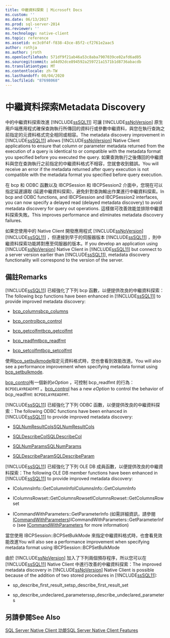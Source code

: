 ```yaml
---
title: 中繼資料探索 | Microsoft Docs
ms.custom: ''
ms.date: 06/13/2017
ms.prod: sql-server-2014
ms.reviewer: ''
ms.technology: native-client
ms.topic: reference
ms.assetid: ec3c0f4f-f838-43ce-85f2-cf2761e2aac5
author: rothja
ms.author: jroth
ms.openlocfilehash: 571df9f21ab46a53c8aba7907039ce02afd6ad05
ms.sourcegitcommit: ad4d92dce894592a259721a1571b1d8736abacdb
ms.translationtype: MT
ms.contentlocale: zh-TW
ms.lasthandoff: 08/04/2020
ms.locfileid: "87698068"
---
```

# <a name="metadata-discovery"></a><span data-ttu-id="de5fa-102">中繼資料探索</span><span class="sxs-lookup"><span data-stu-id="de5fa-102">Metadata Discovery</span></span>
  <span data-ttu-id="de5fa-103">中的中繼資料探索改進 [!INCLUDE[ssSQL11](../../../includes/sssql11-md.md)] 可讓 [!INCLUDE[ssNoVersion](../../../includes/ssnoversion-md.md)] 原生用戶端應用程式確保查詢執行所傳回的資料行或參數中繼資料，與您在執行查詢之前指定的元資料格式完全相同或相容。</span><span class="sxs-lookup"><span data-stu-id="de5fa-103">The metadata discovery improvement in [!INCLUDE[ssSQL11](../../../includes/sssql11-md.md)] allows [!INCLUDE[ssNoVersion](../../../includes/ssnoversion-md.md)] Native Client applications to ensure that column or parameter metadata returned from the execution of a query is identical to or compatible with the metadata format you specified before you executed the query.</span></span> <span data-ttu-id="de5fa-104">如果查詢執行之後傳回的中繼資料與您在查詢執行之前指定的中繼資料格式不相容，您就會收到錯誤。</span><span class="sxs-lookup"><span data-stu-id="de5fa-104">You will receive an error if the metadata returned after query execution is not compatible with the metadata format you specified before query execution.</span></span>  
  
 <span data-ttu-id="de5fa-105">在 bcp 和 ODBC 函數以及 IBCPSession 和 IBCPSession2 介面中，您現在可以指定延遲讀取 (延遲中繼資料探索)，避免針對查詢輸出作業進行中繼資料探索。</span><span class="sxs-lookup"><span data-stu-id="de5fa-105">In bcp and ODBC functions, and IBCPSession and IBCPSession2 interfaces, you can now specify a delayed read (delayed metadata discovery) to avoid metadata discovery for query out operations.</span></span> <span data-ttu-id="de5fa-106">這樣做可改善效能並排除中繼資料探索失敗。</span><span class="sxs-lookup"><span data-stu-id="de5fa-106">This improves performance and eliminates metadata discovery failures.</span></span>  
  
 <span data-ttu-id="de5fa-107">如果您使用中的 Native Client 開發應用程式 [!INCLUDE[ssNoVersion](../../../includes/ssnoversion-md.md)] [!INCLUDE[ssSQL11](../../../includes/sssql11-md.md)] ，但連接到早于的伺服器版本 [!INCLUDE[ssSQL11](../../../includes/sssql11-md.md)] ，則中繼資料探索功能將對應至伺服器的版本。</span><span class="sxs-lookup"><span data-stu-id="de5fa-107">If you develop an application using [!INCLUDE[ssNoVersion](../../../includes/ssnoversion-md.md)] Native Client in [!INCLUDE[ssSQL11](../../../includes/sssql11-md.md)] but connect to a server version earlier than [!INCLUDE[ssSQL11](../../../includes/sssql11-md.md)], metadata discovery functionality will correspond to the version of the server.</span></span>  
  
## <a name="remarks"></a><span data-ttu-id="de5fa-108">備註</span><span class="sxs-lookup"><span data-stu-id="de5fa-108">Remarks</span></span>  
 <span data-ttu-id="de5fa-109">[!INCLUDE[ssSQL11](../../../includes/sssql11-md.md)] 已經強化了下列 bcp 函數，以便提供改良的中繼資料探索：</span><span class="sxs-lookup"><span data-stu-id="de5fa-109">The following bcp functions have been enhanced in [!INCLUDE[ssSQL11](../../../includes/sssql11-md.md)] to provide improved metadata discovery:</span></span>  
  
-   [<span data-ttu-id="de5fa-110">bcp_columns</span><span class="sxs-lookup"><span data-stu-id="de5fa-110">bcp_columns</span></span>](../../native-client-odbc-extensions-bulk-copy-functions/bcp-columns.md)  
  
-   [<span data-ttu-id="de5fa-111">bcp_control</span><span class="sxs-lookup"><span data-stu-id="de5fa-111">bcp_control</span></span>](../../native-client-odbc-extensions-bulk-copy-functions/bcp-control.md)  
  
-   [<span data-ttu-id="de5fa-112">bcp_getcolfmt</span><span class="sxs-lookup"><span data-stu-id="de5fa-112">bcp_getcolfmt</span></span>](../../native-client-odbc-extensions-bulk-copy-functions/bcp-getcolfmt.md)  
  
-   [<span data-ttu-id="de5fa-113">bcp_readfmt</span><span class="sxs-lookup"><span data-stu-id="de5fa-113">bcp_readfmt</span></span>](../../native-client-odbc-extensions-bulk-copy-functions/bcp-readfmt.md)  
  
-   [<span data-ttu-id="de5fa-114">bcp_setcolfmt</span><span class="sxs-lookup"><span data-stu-id="de5fa-114">bcp_setcolfmt</span></span>](../../native-client-odbc-extensions-bulk-copy-functions/bcp-setcolfmt.md)  
  
 <span data-ttu-id="de5fa-115">使用[bcp_setbulkmode](../../native-client-odbc-extensions-bulk-copy-functions/bcp-setbulkmode.md)指定元資料格式時，您也會看到效能改進。</span><span class="sxs-lookup"><span data-stu-id="de5fa-115">You will also see a performance improvement when specifying metadata format using [bcp_setbulkmode](../../native-client-odbc-extensions-bulk-copy-functions/bcp-setbulkmode.md).</span></span>  
  
 <span data-ttu-id="de5fa-116">[bcp_control](../../native-client-odbc-extensions-bulk-copy-functions/bcp-control.md)有一個新的*eOption* ，可控制 bcp_readfmt 的行為： `BCPDELAYREADFMT` 。</span><span class="sxs-lookup"><span data-stu-id="de5fa-116">[bcp_control](../../native-client-odbc-extensions-bulk-copy-functions/bcp-control.md) has a new *eOption* to control the behavior of bcp_readfmt: `BCPDELAYREADFMT`.</span></span>  
  
 <span data-ttu-id="de5fa-117">[!INCLUDE[ssSQL11](../../../includes/sssql11-md.md)] 已經強化了下列 ODBC 函數，以便提供改良的中繼資料探索：</span><span class="sxs-lookup"><span data-stu-id="de5fa-117">The following ODBC functions have been enhanced in [!INCLUDE[ssSQL11](../../../includes/sssql11-md.md)] to provide improved metadata discovery:</span></span>  
  
-   [<span data-ttu-id="de5fa-118">SQLNumResultCols</span><span class="sxs-lookup"><span data-stu-id="de5fa-118">SQLNumResultCols</span></span>](../../native-client-odbc-api/sqlnumresultcols.md)  
  
-   [<span data-ttu-id="de5fa-119">SQLDescribeCol</span><span class="sxs-lookup"><span data-stu-id="de5fa-119">SQLDescribeCol</span></span>](../../native-client-odbc-api/sqldescribecol.md)  
  
-   [<span data-ttu-id="de5fa-120">SQLNumParams</span><span class="sxs-lookup"><span data-stu-id="de5fa-120">SQLNumParams</span></span>](../../native-client-odbc-api/sqlnumparams.md)  
  
-   [<span data-ttu-id="de5fa-121">SQLDescribeParam</span><span class="sxs-lookup"><span data-stu-id="de5fa-121">SQLDescribeParam</span></span>](../../native-client-odbc-api/sqldescribeparam.md)  
  
 <span data-ttu-id="de5fa-122">[!INCLUDE[ssSQL11](../../../includes/sssql11-md.md)] 已經強化了下列 OLE DB 成員函數，以便提供改良的中繼資料探索：</span><span class="sxs-lookup"><span data-stu-id="de5fa-122">The following OLE DB member functions have been enhanced in [!INCLUDE[ssSQL11](../../../includes/sssql11-md.md)] to provide improved metadata discovery:</span></span>  
  
-   <span data-ttu-id="de5fa-123">IColumnsInfo::GetColumnInfo</span><span class="sxs-lookup"><span data-stu-id="de5fa-123">IColumnsInfo::GetColumnInfo</span></span>  
  
-   <span data-ttu-id="de5fa-124">IColumnsRowset::GetColumnsRowset</span><span class="sxs-lookup"><span data-stu-id="de5fa-124">IColumnsRowset::GetColumnsRowset</span></span>  
  
-   <span data-ttu-id="de5fa-125">ICommandWithParameters::GetParameterInfo (如需詳細資訊，請參閱 [ICommandWithParameters](../../native-client-ole-db-interfaces/icommandwithparameters.md))</span><span class="sxs-lookup"><span data-stu-id="de5fa-125">ICommandWithParameters::GetParameterInfo (see [ICommandWithParameters](../../native-client-ole-db-interfaces/icommandwithparameters.md) for more information)</span></span>  
  
 <span data-ttu-id="de5fa-126">當您使用 IBCPSession::BCPSetBulkMode 來指定中繼資料格式時，也會看見效能改進</span><span class="sxs-lookup"><span data-stu-id="de5fa-126">You will also see a performance improvement when specifying metadata format using IBCPSession::BCPSetBulkMode</span></span>  
  
 <span data-ttu-id="de5fa-127">由於 [!INCLUDE[ssNoVersion](../../../includes/ssnoversion-md.md)] 加入了下列兩個預存程序，所以您可以在 [!INCLUDE[ssSQL11](../../../includes/sssql11-md.md)] Native Client 中進行改善的中繼資料探索：</span><span class="sxs-lookup"><span data-stu-id="de5fa-127">The improved metadata discovery in [!INCLUDE[ssNoVersion](../../../includes/ssnoversion-md.md)] Native Client is possible because of the addition of two stored procedures in [!INCLUDE[ssSQL11](../../../includes/sssql11-md.md)]:</span></span>  
  
-   <span data-ttu-id="de5fa-128">sp_describe_first_result_set</span><span class="sxs-lookup"><span data-stu-id="de5fa-128">sp_describe_first_result_set</span></span>  
  
-   <span data-ttu-id="de5fa-129">sp_describe_undeclared_parameters</span><span class="sxs-lookup"><span data-stu-id="de5fa-129">sp_describe_undeclared_parameters</span></span>  
  
## <a name="see-also"></a><span data-ttu-id="de5fa-130">另請參閱</span><span class="sxs-lookup"><span data-stu-id="de5fa-130">See Also</span></span>  
 [<span data-ttu-id="de5fa-131">SQL Server Native Client 功能</span><span class="sxs-lookup"><span data-stu-id="de5fa-131">SQL Server Native Client Features</span></span>](sql-server-native-client-features.md)  
  
  
